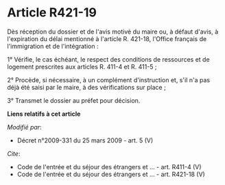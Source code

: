 # Article R421-19

Dès réception du dossier et de l'avis motivé du maire ou, à défaut d'avis, à l'expiration du délai mentionné à l'article R.
421-18, l'Office français de l'immigration et de l'intégration : 

1° Vérifie, le cas échéant, le respect des conditions de ressources et de logement prescrites aux articles R. 411-4 et R.
411-5 ; 

2° Procède, si nécessaire, à un complément d'instruction et, s'il n'a pas déjà été saisi par le maire, à des vérifications
sur place ; 

3° Transmet le dossier au préfet pour décision.

**Liens relatifs à cet article**

_Modifié par_:

  - Décret n°2009-331 du 25 mars 2009 - art. 5 (V)

_Cite_:

  - Code de l'entrée et du séjour des étrangers et ... - art. R411-4 (V)
  - Code de l'entrée et du séjour des étrangers et ... - art. R421-18 (V)
